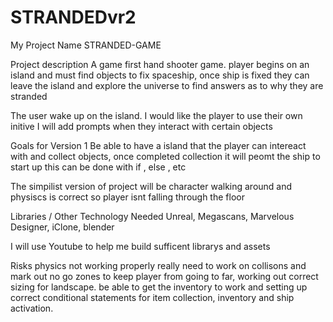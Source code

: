 # STRANDEDvr2
My Project Name
STRANDED-GAME

Project description
A game first hand shooter game. player begins on an island and must find objects to fix spaceship, once ship is fixed they can leave the island and explore the universe to find answers as to why they are stranded 

 The user wake up on the island. I would like the player to use their own initive I will add prompts when they interact with certain objects

Goals for Version 1
Be able to have a island that the player can intereact with and collect objects, once completed collection it will peomt the ship to start up this can be done with if , else , etc 

The simpilist version of project will be character walking around and physiscs is correct so player isnt falling through the floor 

Libraries / Other Technology Needed
Unreal, Megascans, Marvelous Designer, iClone, blender  

I will use Youtube to help me build sufficent librarys and assets 

Risks
physics not working properly really need to work on collisons and mark out no go zones to keep player from going to far, working out correct sizing for landscape. be able to get the inventory to work and setting up correct conditional statements for item collection, inventory and ship activation. 
